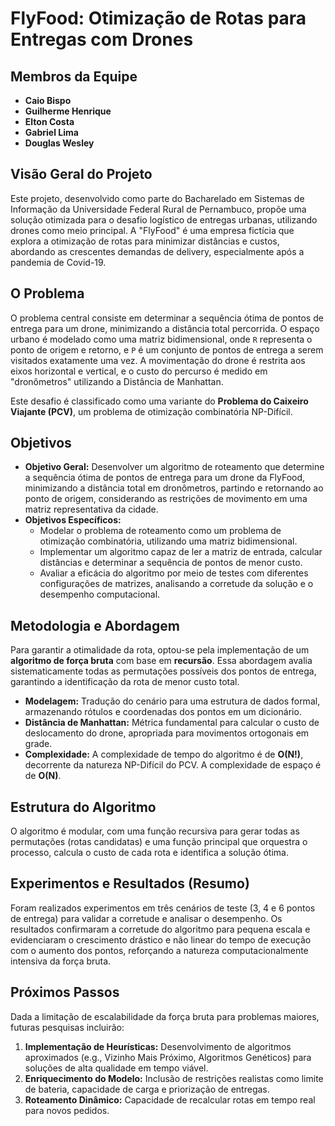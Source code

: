 # FlyFood: Otimização de Rotas para Entregas com Drones

## Membros da Equipe

* **Caio Bispo**
* **Guilherme Henrique**
* **Elton Costa**
* **Gabriel Lima**
* **Douglas Wesley**
  
## Visão Geral do Projeto

Este projeto, desenvolvido como parte do Bacharelado em Sistemas de Informação da Universidade Federal Rural de Pernambuco, propõe uma solução otimizada para o desafio logístico de entregas urbanas, utilizando drones como meio principal. A "FlyFood" é uma empresa fictícia que explora a otimização de rotas para minimizar distâncias e custos, abordando as crescentes demandas de delivery, especialmente após a pandemia de Covid-19.

## O Problema

O problema central consiste em determinar a sequência ótima de pontos de entrega para um drone, minimizando a distância total percorrida. O espaço urbano é modelado como uma matriz bidimensional, onde `R` representa o ponto de origem e retorno, e `P` é um conjunto de pontos de entrega a serem visitados exatamente uma vez. A movimentação do drone é restrita aos eixos horizontal e vertical, e o custo do percurso é medido em "dronômetros" utilizando a Distância de Manhattan.

Este desafio é classificado como uma variante do **Problema do Caixeiro Viajante (PCV)**, um problema de otimização combinatória NP-Difícil.

## Objetivos

* **Objetivo Geral:** Desenvolver um algoritmo de roteamento que determine a sequência ótima de pontos de entrega para um drone da FlyFood, minimizando a distância total em dronômetros, partindo e retornando ao ponto de origem, considerando as restrições de movimento em uma matriz representativa da cidade.
* **Objetivos Específicos:**
    * Modelar o problema de roteamento como um problema de otimização combinatória, utilizando uma matriz bidimensional.
    * Implementar um algoritmo capaz de ler a matriz de entrada, calcular distâncias e determinar a sequência de pontos de menor custo.
    * Avaliar a eficácia do algoritmo por meio de testes com diferentes configurações de matrizes, analisando a corretude da solução e o desempenho computacional.

## Metodologia e Abordagem

 Para garantir a otimalidade da rota, optou-se pela implementação de um **algoritmo de força bruta** com base em **recursão**. Essa abordagem avalia sistematicamente todas as permutações possíveis dos pontos de entrega, garantindo a identificação da rota de menor custo total.

* **Modelagem:** Tradução do cenário para uma estrutura de dados formal, armazenando rótulos e coordenadas dos pontos em um dicionário.
* **Distância de Manhattan:** Métrica fundamental para calcular o custo de deslocamento do drone, apropriada para movimentos ortogonais em grade.
* **Complexidade:** A complexidade de tempo do algoritmo é de **O(N!)**, decorrente da natureza NP-Difícil do PCV. A complexidade de espaço é de **O(N)**.

## Estrutura do Algoritmo

O algoritmo é modular, com uma função recursiva para gerar todas as permutações (rotas candidatas) e uma função principal que orquestra o processo, calcula o custo de cada rota e identifica a solução ótima.

## Experimentos e Resultados (Resumo)

Foram realizados experimentos em três cenários de teste (3, 4 e 6 pontos de entrega) para validar a corretude e analisar o desempenho. Os resultados confirmaram a corretude do algoritmo para pequena escala e evidenciaram o crescimento drástico e não linear do tempo de execução com o aumento dos pontos, reforçando a natureza computacionalmente intensiva da força bruta.

## Próximos Passos

Dada a limitação de escalabilidade da força bruta para problemas maiores, futuras pesquisas incluirão:

1.  **Implementação de Heurísticas:** Desenvolvimento de algoritmos aproximados (e.g., Vizinho Mais Próximo, Algoritmos Genéticos) para soluções de alta qualidade em tempo viável.
2.  **Enriquecimento do Modelo:** Inclusão de restrições realistas como limite de bateria, capacidade de carga e priorização de entregas.
3.  **Roteamento Dinâmico:** Capacidade de recalcular rotas em tempo real para novos pedidos.
